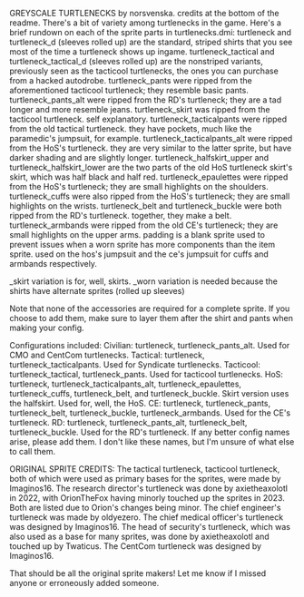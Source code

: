 GREYSCALE TURTLENECKS
by norsvenska. credits at the bottom of the readme.
There's a bit of variety among turtlenecks in the game. Here's a brief rundown on each of the sprite parts in turtlenecks.dmi:
turtleneck and turtleneck_d (sleeves rolled up) are the standard, striped shirts that you see most of the time a turtleneck shows up ingame.
turtleneck_tactical and turtleneck_tactical_d (sleeves rolled up) are the nonstriped variants, previously seen as the tacticool turtlenecks, the ones you can purchase from a hacked autodrobe.
turtleneck_pants were ripped from the aforementioned tacticool turtleneck; they resemble basic pants.
turtleneck_pants_alt were ripped from the RD's turtleneck; they are a tad longer and more resemble jeans.
turtleneck_skirt was ripped from the tacticool turtleneck. self explanatory.
turtleneck_tacticalpants were ripped from the old tactical turtleneck. they have pockets, much like the paramedic's jumpsuit, for example.
turtleneck_tacticalpants_alt were ripped from the HoS's turtleneck. they are very similar to the latter sprite, but have darker shading and are slightly longer.
turtleneck_halfskirt_upper and turtleneck_halfskirt_lower are the two parts of the old HoS turtleneck skirt's skirt, which was half black and half red.
turtleneck_epaulettes were ripped from the HoS's turtleneck; they are small highlights on the shoulders.
turtleneck_cuffs were also ripped from the HoS's turtleneck; they are small highlights on the wrists.
turtleneck_belt and turtleneck_buckle were both ripped from the RD's turtleneck. together, they make a belt.
turtleneck_armbands were ripped from the old CE's turtleneck; they are small highlights on the upper arms.
padding is a blank sprite used to prevent issues when a worn sprite has more components than the item sprite. used on the hos's jumpsuit and the ce's jumpsuit for cuffs and armbands respectively.

_skirt variation is for, well, skirts.
_worn variation is needed because the shirts have alternate sprites (rolled up sleeves)

Note that none of the accessories are required for a complete sprite. If you choose to add them, make sure to layer them after the shirt and pants when making your config.

Configurations included:
Civilian: turtleneck, turtleneck_pants_alt. Used for CMO and CentCom turtlenecks.
Tactical: turtleneck, turtleneck_tacticalpants. Used for Syndicate turtlenecks.
Tacticool: turtleneck_tactical, turtleneck_pants. Used for tacticool turtlenecks.
HoS: turtleneck, turtleneck_tacticalpants_alt, turtleneck_epaulettes, turtleneck_cuffs, turtleneck_belt, and turtleneck_buckle. Skirt version uses the halfskirt. Used for, well, the HoS.
CE: turtleneck, turtleneck_pants, turtleneck_belt, turtleneck_buckle, turtleneck_armbands. Used for the CE's turtleneck.
RD: turtleneck, turtleneck_pants_alt, turtleneck_belt, turtleneck_buckle. Used for the RD's turtleneck.
If any better config names arise, please add them. I don't like these names, but I'm unsure of what else to call them.

ORIGINAL SPRITE CREDITS:
The tactical turtleneck, tacticool turtleneck, both of which were used as primary bases for the sprites, were made by Imaginos16.
The research director's turtleneck was done by axietheaxolotl in 2022, with OrionTheFox having minorly touched up the sprites in 2023. Both are listed due to Orion's changes being minor.
The chief engineer's turtleneck was made by oldyezero.
The chief medical officer's turtleneck was designed by Imaginos16.
The head of security's turtleneck, which was also used as a base for many sprites, was done by axietheaxolotl and touched up by Twaticus.
The CentCom turtleneck was designed by Imaginos16.

That should be all the original sprite makers! Let me know if I missed anyone or erroneously added someone.
